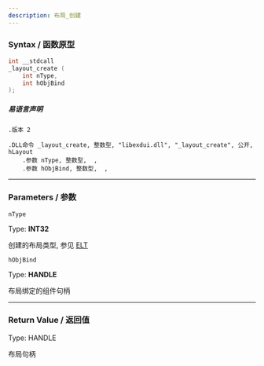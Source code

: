 ```yaml
---
description: 布局_创建
---
```


### Syntax / 函数原型

```C++
int __stdcall 
_layout_create (
    int nType,
    int hObjBind
);
```

##### 易语言声明

```Elang
.版本 2

.DLL命令 _layout_create, 整数型, "libexdui.dll", "_layout_create", 公开, hLayout
    .参数 nType, 整数型,  ,
    .参数 hObjBind, 整数型,  ,
```

---

### Parameters / 参数

`nType`

Type: **INT32**

创建的布局类型, 参见  [ELT](../../const/ELT.md)

`hObjBind`

Type: **HANDLE**

布局绑定的组件句柄

---

### Return Value / 返回值

Type: HANDLE

布局句柄